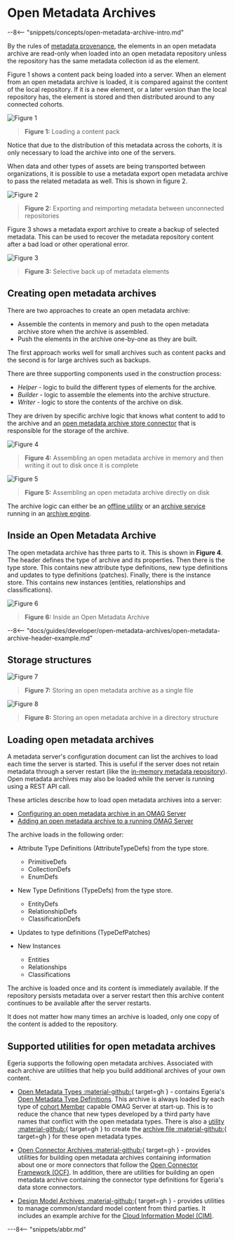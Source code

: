 <!-- SPDX-License-Identifier: CC-BY-4.0 -->
<!-- Copyright Contributors to the ODPi Egeria project. -->
  
# Open Metadata Archives

--8<-- "snippets/concepts/open-metadata-archive-intro.md"

By the rules of [metadata provenance](/features/metadata-provenance/overview), the elements in an open metadata archive are read-only when loaded into an open metadata repository unless the repository has the same metadata collection id as the element. 

Figure 1 shows a content pack being loaded into a server.  When an element from an open metadata archive is loaded, it is compared against the content of the local repository. If it is a new element, or a later version than the local repository has, the element is stored and then distributed around to any connected cohorts.  

![Figure 1](open-metadata-archives-use-cases-1.svg)
> **Figure 1:** Loading a content pack

Notice that due to the distribution of this metadata across the cohorts, it is only necessary to load the archive into one of the servers.

When data and other types of assets are being transported between organizations, it is possible to use a metadata export open metadata archive to pass the related metadata as well.  This is shown in figure 2.

![Figure 2](open-metadata-archives-use-cases-2.svg)
> **Figure 2:** Exporting and reimporting metadata between unconnected repositories

Figure 3 shows a metadata export archive to create a backup of selected metadata. This can be used to recover the metadata repository content after a bad load or other operational error.

![Figure 3](open-metadata-archives-use-cases-3.svg)
> **Figure 3:** Selective back up of metadata elements

## Creating open metadata archives

There are two approaches to create an open metadata archive:

- Assemble the contents in memory and push to the open metadata archive store when the archive is assembled.
- Push the elements in the archive one-by-one as they are built.

The first approach works well for small archives such as content packs and the second is for large archives such as backups.

There are three supporting components used in the construction process:

- *Helper* - logic to build the different types of elements for the archive.
- *Builder* - logic to assemble the elements into the archive structure.
- *Writer* - logic to store the contents of the archive on disk.

They are driven by specific archive logic that knows what content to add to the archive and an [open metadata archive store connector](/concepts/open-metadata-archive-store-connector) that is responsible for the storage of the archive.


![Figure 4](/guides/developer/open-metadata-archives/in-memory-archive-construction.svg)
> **Figure 4:** Assembling an open metadata archive in memory and then writing it out to disk once it is complete


![Figure 5](/guides/developer/open-metadata-archives/on-disk-archive-construction.svg)
> **Figure 5:** Assembling an open metadata archive directly on disk

The archive logic can either be an [offline utility](#supported-utilities-for-open-metadata-archives) or an [archive service](/guides/developer/archive-services/overview) running in an [archive engine](/concepts/archive-engine).

## Inside an Open Metadata Archive

The open metadata archive has three parts to it.  This is shown in **Figure 4**. The header defines the type of archive and its properties.  Then there is the type store. This contains new attribute type definitions, new type definitions and updates to type definitions (patches).  Finally, there is the instance store. This contains new instances (entities, relationships and classifications).

![Figure 6](/guides/developer/open-metadata-archives/open-metadata-archive-structure.svg)
> **Figure 6:** Inside an Open Metadata Archive

--8<-- "docs/guides/developer/open-metadata-archives/open-metadata-archive-header-example.md"

## Storage structures

![Figure 7](/guides/developer/open-metadata-archives/file-based-open-metadata-archive-storage.svg)
> **Figure 7:** Storing an open metadata archive as a single file

![Figure 8](/guides/developer/open-metadata-archives/directory-based-open-metadata-archive-storage.svg)
> **Figure 8:** Storing an open metadata archive in a directory structure

## Loading open metadata archives

A metadata server's configuration document can list the archives to load each time the server is started.  This is useful if the server does not retain metadata through a server restart (like the [in-memory metadata repository](/connectors/repository/in-memory)).  Open metadata archives may also be loaded while the server is running using a REST API call.

These articles describe how to load open metadata archives into a server:

- [Configuring an open metadata archive in an OMAG Server](/concepts/open-metadata-archive/#configuring-metadata-to-load-on-startup)
- [Adding an open metadata archive to a running OMAG Server](/concepts/open-metadata-archive/#adding-archive-to-running-server)


The archive loads in the following order:

- Attribute Type Definitions (AttributeTypeDefs) from the type store.

  - PrimitiveDefs
  - CollectionDefs
  - EnumDefs
  
- New Type Definitions (TypeDefs) from the type store.

  - EntityDefs
  - RelationshipDefs
  - ClassificationDefs
  
- Updates to type definitions (TypeDefPatches)

- New Instances

  - Entities
  - Relationships
  - Classifications
  
The archive is loaded once and its content is immediately available.
If the repository persists metadata over a server restart then this archive content
continues to be available after the server restarts.

It does not matter how many times an archive is loaded, only one copy of the content is
added to the repository.


## Supported utilities for open metadata archives

Egeria supports the following open metadata archives.  Associated with each archive
are utilities that help you build additional archives of your own content.

- [Open Metadata Types :material-github:](https://github.com/odpi/egeria/tree/main/open-metadata-resources/open-metadata-archives/open-metadata-types){ target=gh } - contains Egeria's [Open Metadata Type Definitions](/types).  This archive is always loaded by each type of [cohort Member](/concepts/cohort-member) capable OMAG Server at start-up.  This is to reduce the chance that new types developed by a third party have names that conflict with the open metadata types. There is also a [utility :material-github:](https://github.com/odpi/egeria/tree/main/open-metadata-resources/open-metadata-archives/open-metadata-types-utility){ target=gh } to create the [archive file :material-github:](https://github.com/odpi/egeria/blob/main/content-packs/OpenMetadataTypes.json){ target=gh } for these open metadata types.

- [Open Connector Archives :material-github:](https://github.com/odpi/egeria/tree/main/open-metadata-resources/open-metadata-archives/open-connector-archives){ target=gh } - provides utilities for building open metadata archives containing information about one or more connectors that follow the [Open Connector Framework (OCF)](/frameworks/ocf/overview).  In addition, there are utilities for building an open metadata archive containing the connector type definitions for Egeria's data store connectors.

- [Design Model Archives :material-github:](https://github.com/odpi/egeria/tree/main/open-metadata-resources/open-metadata-archives/design-model-archives){ target=gh } - provides utilities to manage common/standard model content from third parties.  It includes
an example archive for the [Cloud Information Model (CIM)](https://cloudinformationmodel.org).


---8<-- "snippets/abbr.md"
